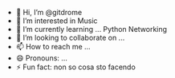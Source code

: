 - 👋 Hi, I’m @gitdrome
- 👀 I’m interested in Music
- 🌱 I’m currently learning ... Python  Networking
- 💞️ I’m looking to collaborate on ...
- 📫 How to reach me ...
- 😄 Pronouns: ...
- ⚡ Fun fact: non so cosa sto facendo

<!---
gitdrome/gitdrome is a ✨ special ✨ repository because its `README.md` (this file) appears on your GitHub profile.
You can click the Preview link to take a look at your changes.
--->
